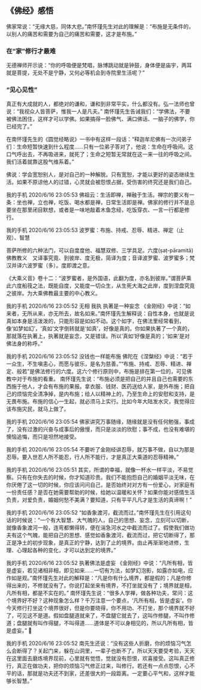 ## 《佛经》感悟

佛家常说：“无缘大慈，同体大悲。”南怀瑾先生对此的理解是：“布施是无条件的，以别人的痛苦和需要为自己的痛苦和需要，这才是布施。”

### 在“家”修行才最难
无德禅师开示说：“你的呼吸便是梵唱，脉博跳动就是钟鼓，身体便是庙宇，两耳就是菩提，无处不是宁静，又何必等机会到寺院里生活呢？”


### “见心见性”
真正有大成就的人，都绝对的谦和，谦和到非常平实，什么都没有。弘一法师也曾说：“我视众人皆菩萨，惟我一人是凡夫。”
南怀瑾先生告诫我们：“学佛法，不要被佛法困住，这样才可以学佛。如果搞得一脸佛气、满口佛话、一脑子的佛学，你已经完了。”


在南怀瑾先生的《圆觉经略说》一书中有这样一段话：“释迦牟尼佛有一次问弟子们：生命短暂快速到什么程度……只有一位弟子答对了，他说：生命在呼吸间。这口气呼出去，不再吸进来，就死了；生命之短暂无常就在这一来一往的呼吸之间。我们活着就靠这股气维系着。”


佛说：学会宽恕别人，是对自己的一种解脱。只有宽恕，才能以更好的姿态继续生活。如果不原谅他人的过错，心灵就会被怨恨占据，受伤害的终究还是我们自己。

我的手机 2020/6/16 23:05:53
佛祖云：生活即禅，禅融于生活。禅宗的要义有一条：坐也禅，立也禅，吃饭、喝水都是禅，日常生活即是禅。佛家的修行并不是总要坐在那里闭目默想，或者是一味地敲着木鱼念经，吃饭穿衣、一言一行都是修行。


我的手机 2020/6/16 23:05:53
波罗蜜：布施、持戒、忍辱、精进、禅定（止观）、智慧

菩萨所修的六种法门，可以自度度他、福慧双修、三学具足。六度(ṣaṭ-pāramitā)佛教教义　又译事究竟、到彼岸、度无极，简译为度；音译波罗蜜、波罗蜜多；梵汉并译六波罗蜜（多）。度即渡之意。

《大乘义音》卷十二：“波罗蜜者，是外国语，此翻为度，亦名到彼岸。”谓菩萨乘此六度船筏之法，既能自度，又能度一切众生，从生死大海之此岸，度到涅盘究竟之彼岸。为大乘佛教最主要的中心教义。


我的手机 2020/6/16 23:05:52
无相
我执
执著是一种妄念
《金刚经》中说：“如来者，无所从来，亦无所去，故名如来。”南怀瑾先生解释说：自性本身，也就是说真如本身是活泼泼的，只能形容是如如不动。这个如字，在佛法里经常看到，像‘如梦如幻’，‘真如’文字倒转就是‘如真’，好像是真的。你如果执著了一个真的，那就落在执著上，执著就是妄念，又是错误。所以‘真如’好像是真的；‘如来’是对佛法身的称呼。”

我的手机 2020/6/16 23:05:52
没钱也一样能布施
佛陀在《涅槃经》中说：“若于一众生，不生嗔恚心，而愿与彼乐，是名为慈善。”“布施、持戒、忍辱、精进、禅定、般若”是佛法修行的六度。这六个修行原则中，布施是排在第一位的，可见佛教中对于布施的看重。
南怀瑾先生说：“布施必须是把自己的并且自己也需要的东西施于他人，才会有布施的果报。拿衣服、钱财、医药送给人家，是外布施；把自己的烦恼完全清净掉，是内布施；给人以精神上的，乃至生命上的安慰和支持，是无畏布施。布施的信心一生起，就必须马上实行。比如今年大陆发水灾，我觉得应该布施灾民，就马上做了。

我的手机 2020/6/16 23:05:54
佛家讲究万事随缘，随缘就是没有任何勉强，事成了，没有过激的兴奋与成事后的傲慢，而只是淡淡的欣慰；事不成，也没有难堪的懊恼追悔，而只是坦然地接受。


我的手机 2020/6/16 23:05:54
不要听了金刚经讲忍辱，就万事不做，自以为那是忍辱。要入世忍人所不能忍，行人所不能行，才是真正大乘道的忍辱精神。”


我的手机 2020/6/16 23:05:51
其实，所谓的幸福，就像一杯水一样平淡，不易觉察。只有在你失去的时候，你才知道珍贵。我们不能抱怨自己的婚姻平淡无味，在你厌倦了这一切的时候，你应该问问自己，是否始终对对方有一份爱心，对家庭有一份责任感？是否在她需要帮助的时候，给她以温暖和关怀？如果你能对感情生活负责，对爱负责，婚姻何愁不美满？要知道，只有平平凡凡才是生活的真谛啊！”

我的手机 2020/6/16 23:05:52
“如香象渡河，截流而过。”南怀瑾先生在引用这句话的时候说：“一个有大智慧、大气魄的人，自己的思想、妄念，立刻可以切断，就像香象渡河一般，连弯都懒得转，便在湍急河水之中截流而过了。假使我们做功夫有这个气魄，能把自己的思想、感觉如香象渡河，截流而过，把它切断得了，那正是净土的初步现象，是真正的宁静，达到了止的境界。由止再渐渐地进修，生理、心理起各种的变化，才可以达到定的境界。”


我的手机 2020/6/16 23:05:52
执著佛法是虚妄
《金刚经》中说：“凡所有相，皆是虚妄，若见诸相非相，即见如来……一切有为法，如梦幻泡影，如露亦如电，应作如是观。”南怀瑾先生对此的解释是：“凡是你有什么境界，都是假的；凡是你修得出来的，不修就没有了。你说打起坐来有境界，不打坐就没有了；境界就是相，凡所有相，都是不实在的。”
南怀瑾先生说：“很多人学禅，做各种功夫，常问：这个境界好不好？这种现象怎么样？千万注意一个要点，‘凡所有相，皆是虚妄’。你今天修行打坐这个境界很好，但是你要晓得，你不用功、不打坐，那个境界就不好了，可见这不是道。假如盘腿道就来了，不盘腿它就去了，这叫作修腿，不叫作修道；盘腿就有叫作得腿，不叫得道……道体是不可以身相见的，所以凡所有相，皆是虚妄。”


我的手机 2020/6/16 23:05:52
南先生还说：“没有这些人折磨，你的烦恼习气怎么会断得了？关起门来，躲在山洞里，一辈子也断不了。所以天天要受考验，天天在这里面去磨炼境界现前，心里就有觉悟，觉就没有怨恨，欢喜接受。这叫真正修行，真正在做功夫，把你的烦恼习气修正过来，叫修行。若还有一点点怨恨，心不平的话，那就是功夫还不到家，还差很大的一段距离。一定要心平气和，这样才能够长智慧。”
